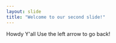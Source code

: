 ```yaml
---
layout: slide
title: "Welcome to our second slide!"
---
```

Howdy Y'all
Use the left arrow to go back!
